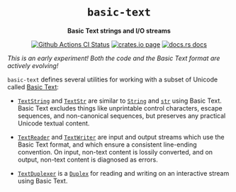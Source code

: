 <div align="center">
  <h1><code>basic-text</code></h1>

  <p>
    <strong>Basic Text strings and I/O streams</strong>
  </p>

  <p>
    <a href="https://github.com/sunfishcode/basic-text/actions?query=workflow%3ACI"><img src="https://github.com/sunfishcode/basic-text/workflows/CI/badge.svg" alt="Github Actions CI Status" /></a>
    <a href="https://crates.io/crates/basic-text"><img src="https://img.shields.io/crates/v/basic-text.svg" alt="crates.io page" /></a>
    <a href="https://docs.rs/basic-text"><img src="https://docs.rs/basic-text/badge.svg" alt="docs.rs docs" /></a>
  </p>
</div>

*This is an early experiment! Both the code and the Basic Text format are actively evolving!*

`basic-text` defines several utilities for working with a subset of Unicode
called [Basic Text]:

 - [`TextString`] and [`TextStr`] are similar to [`String`] and [`str`] using
   Basic Text. Basic Text excludes things like unprintable control characters,
   escape sequences, and non-canonical sequences, but preserves any practical
   Unicode textual content.

 - [`TextReader`] and [`TextWriter`] are input and output streams which use the
   Basic Text format, and which ensure a consistent line-ending convention.
   On input, non-text content is lossily converted, and on output, non-text
   content is diagnosed as errors.

 - [`TextDuplexer`] is a [`Duplex`] for reading and writing on an interactive
   stream using Basic Text.

[`TextString`]: https://docs.rs/basic-text/latest/basic_text/struct.TextString.html
[`TextStr`]: https://docs.rs/basic-text/latest/basic_text/struct.TextStr.html
[`TextReader`]: https://docs.rs/basic-text/latest/basic_text/struct.TextReader.html
[`TextWriter`]: https://docs.rs/basic-text/latest/basic_text/struct.TextWriter.html
[`TextDuplexer`]: https://docs.rs/basic-text/latest/basic_text/struct.TextDuplexer.html
[`str`]: https://doc.rust-lang.org/std/primitive.str.html
[`String`]: https://doc.rust-lang.org/std/string/struct.String.html
[`Duplex`]: https://docs.rs/duplex/latest/duplex/trait.Duplex.html
[Basic Text]: docs/BasicText.md
